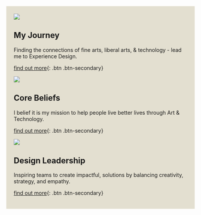 <style>
.story {
  background-color: #E3DFD0;
  padding: 20px 20px;
}
</style>
<div class="story grid">

<div class="card-group">
<div class="card">
<img src="/assets/journey.png" />

## My Journey
Finding the connections of fine arts, liberal arts,  & technology - lead me to Experience Design.

[find out more](/about){: .btn .btn-secondary}
</div>
<div class="card">
<img src="/assets/journey.png" />

## Core Beliefs
I belief it is my mission to help people live better lives through Art & Technology.

[find out more](/core){: .btn .btn-secondary}
</div>
<div class="card">
<img src="/assets/journey.png" />

## Design Leadership
Inspiring teams to create impactful, solutions by balancing creativity, strategy, and empathy.

[find out more](/leadership){: .btn .btn-secondary}
</div>
</div>
</div>